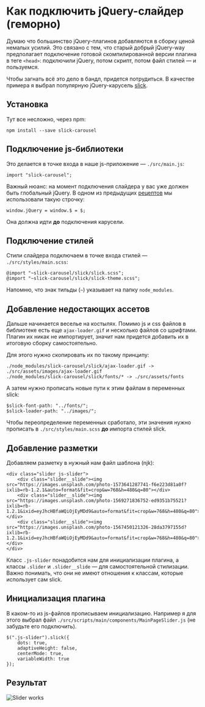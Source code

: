 # Как подключить jQuery-слайдер (геморно)

Думаю что большинство jQuery-плагинов добавляются в сборку ценой немалых усилий.
Это связано с тем, что старый добрый jQuery-way предполагает подключение готовой скомпилированной версии плагина в теге `<head>`:
подключили jQuery, потом скрипт, потом файл стилей — и пользуемся.

Чтобы загнать всё это дело в бандл, придется потрудиться. В качестве примера я выбрал популярную jQuery-карусель [slick](https://kenwheeler.github.io/slick/).

## Установка

Тут все несложно, через npm:

    npm install --save slick-carousel

## Подключение js-библиотеки

Это делается в точке входа в наше js-приложение — `./src/main.js`:

    import "slick-carousel";

Важный нюанс: на момент подключения слайдера у вас уже должен быть глобальный jQuery. В одном из предыдущих [рецептов](05-add-jquery.md) мы использовали такую строчку:

    window.jQuery = window.$ = $;

Она должна идти **до** подключения карусели.

## Подключение стилей

Стили слайдера подключаем в точке входа стилей — `./src/styles/main.scss`:

    @import "~slick-carousel/slick/slick.scss";
    @import "~slick-carousel/slick/slick-theme.scss";

Напомню, что знак тильды (`~`) указывает на папку `node_modules`.

## Добавление недостающих ассетов

Дальше начинается веселье на костылях. Помимо js и css файлов в библиотеке есть еще `ajax-loader.gif` и несколько файлов со шрифтами.
Плагин их никак не импортирует, значит нам придется добавить их в итоговую сборку самостоятельно.

Для этого нужно скопировать их по такому принципу:

    ./node_modules/slick-carousel/slick/ajax-loader.gif -> ./src/assets/images/ajax-loader.gif
    ./node_modules/slick-carousel/slick/fonts/* -> ./src/assets/fonts

А затем нужно прописать новые пути к этим файлам в переменных slick:

    $slick-font-path: "../fonts/";
    $slick-loader-path: "../images/";

Чтобы переопределение переменных сработало, эти значения нужно прописать в `./src/styles/main.scss` **до** импорта стилей slick.

## Добавление разметки

Добавляем разметку в нужный нам файл шаблона (njk):

    <div class="slider js-slider">
        <div class="slider__slide"><img src="https://images.unsplash.com/photo-1573641287741-f6e223d81a0f?ixlib=rb-1.2.1&auto=format&fit=crop&w=768&h=480&q=80"></div>
        <div class="slider__slide"><img src="https://images.unsplash.com/photo-1569271836752-ed9351b75521?ixlib=rb-1.2.1&ixid=eyJhcHBfaWQiOjEyMDd9&auto=format&fit=crop&w=768&h=480&q=80"></div>
        <div class="slider__slide"><img src="https://images.unsplash.com/photo-1567450121326-28da3797155d?ixlib=rb-1.2.1&ixid=eyJhcHBfaWQiOjEyMDd9&auto=format&fit=crop&w=768&h=480&q=80"></div>
    </div>

Класс `.js-slider` понадобится нам для инициализации плагина, а классы `.slider` и `.slider__slide` — для самостоятельной стилизации.
Важно понимать, что они не имеют отношения к классам, которые использует сам slick.

## Инициализация плагина

В каком-то из js-файлов прописываем инициализацию. Например я для этого выбрал файл `./src/scripts/main/components/MainPageSlider.js` (не забудьте его подключить).

    $(".js-slider").slick({
        dots: true,
        adaptiveHeight: false,
        centerMode: true,
        variableWidth: true
    });

## Результат

![Slider works](images/09-using-jquery-plugins-hard.png)